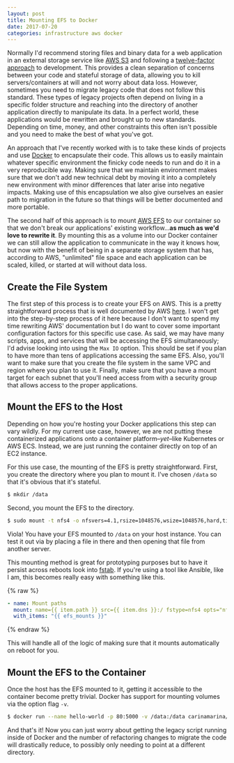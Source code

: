 ```yaml
---
layout: post
title: Mounting EFS to Docker
date: 2017-07-20
categories: infrastructure aws docker
---
```


Normally I'd recommend storing files and binary data for a web application in an external storage service like [AWS S3](http://docs.aws.amazon.com/AmazonS3/latest/dev/Welcome.html) and following a [twelve-factor approach](https://12factor.net/) to development.
This provides a clean separation of concerns between your code and stateful storage of data, allowing you to kill servers/containers at will and not worry about data loss.
However, sometimes you need to migrate legacy code that does not follow this standard.
These types of legacy projects often depend on living in a specific folder structure and reaching into the directory of another application directly to manipulate its data.
In a perfect world, these applications would be rewritten and brought up to new standards.
Depending on time, money, and other constraints this often isn't possible and you need to make the best of what you've got.

An approach that I've recently worked with is to take these kinds of projects and use [Docker](https://docs.docker.com/) to encapsulate their code.
This allows us to easily maintain whatever specific environment the finicky code needs to run and do it in a very reproducible way.
Making sure that we maintain environment makes sure that we don't add new technical debt by moving it into a completely new environment with minor differences that later arise into negative impacts.
Making use of this encapsulation we also give ourselves an easier path to migration in the future so that things will be better documented and more portable.

The second half of this approach is to mount [AWS EFS](https://aws.amazon.com/documentation/efs/) to our container so that we don't break our applications' existing workflow...**as much as we'd love to rewrite it**.
By mounting this as a volume into our Docker container we can still allow the application to communicate in the way it knows how, but now with the benefit of being in a separate storage system that has, according to AWS, "unlimited" file space and each application can be scaled, killed, or started at will without data loss.

## Create the File System
The first step of this process is to create your EFS on AWS.
This is a pretty straightforward process that is well documented by AWS [here](http://docs.aws.amazon.com/efs/latest/ug/wt1-getting-started.html).
I won't get into the step-by-step process of it here because I don't want to spend my time rewriting AWS' documentation but I do want to cover some important configuration factors for this specific use case.
As said, we may have many scripts, apps, and services that will be accessing the EFS simultaneously; I'd advise looking into using the `Max IO` option.
This should be set if you plan to have more than tens of applications accessing the same EFS.
Also, you'll want to make sure that you create the file system in the same VPC and region where you plan to use it.
Finally, make sure that you have a mount target for each subnet that you'll need access from with a security group that allows access to the proper applications.

## Mount the EFS to the Host
Depending on how you're hosting your Docker applications this step can vary wildly.
For my current use case, however, we are not putting these containerized applications onto a container platform–*yet*–like Kubernetes or AWS ECS.
Instead, we are just running the container directly on top of an EC2 instance.

For this use case, the mounting of the EFS is pretty straightforward.
First, you create the directory where you plan to mount it.
I've chosen `/data` so that it's obvious that it's stateful.

```bash
$ mkdir /data
```

Second, you mount the EFS to the directory.

```bash
$ sudo mount -t nfs4 -o nfsvers=4.1,rsize=1048576,wsize=1048576,hard,timeo=600,retrans=2 MOUNT_TARGET_DNS:/ /data
```

Viola!
You have your EFS mounted to `/data` on your host instance.
You can test it out via by placing a file in there and then opening that file from another server.

This mounting method is great for prototyping purposes but to have it persist across reboots look into [fstab](http://docs.aws.amazon.com/efs/latest/ug/mount-fs-auto-mount-onreboot.html).
If you're using a tool like Ansible, like I am, this becomes really easy with something like this.

{% raw %}
```yaml
- name: Mount paths
  mount: name={{ item.path }} src={{ item.dns }}:/ fstype=nfs4 opts="nfsvers=4.1" state=mounted
  with_items: "{{ efs_mounts }}"
```
{% endraw %}

This will handle all of the logic of making sure that it mounts automatically on reboot for you.

## Mount the EFS to the Container
Once the host has the EFS mounted to it, getting it accessible to the container become pretty trivial.
Docker has support for mounting volumes via the option flag `-v`.

```bash
$ docker run --name hello-world -p 80:5000 -v /data:/data carinamarina/hello-world-app
```

And that's it!
Now you can just worry about getting the legacy script running inside of Docker and the number of refactoring changes to migrate the code will drastically reduce, to possibly only needing to point at a different directory.
